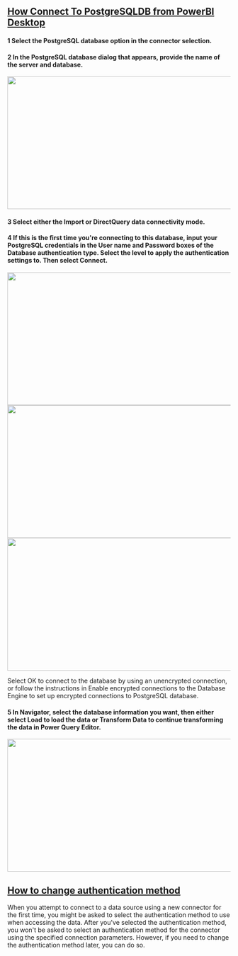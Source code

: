 ## [How Connect To PostgreSQLDB from PowerBI Desktop](https://learn.microsoft.com/en-us/power-query/connectors/postgresql)

#### 1 Select the PostgreSQL database option in the connector selection.

#### 2 In the PostgreSQL database dialog that appears, provide the name of the server and database.


<img src="https://user-images.githubusercontent.com/118057504/216040667-5ead15b7-147a-446b-9925-6f9c0953c39a.png" width="700" height="300">



#### 3 Select either the Import or DirectQuery data connectivity mode.

#### 4 If this is the first time you're connecting to this database, input your PostgreSQL credentials in the User name and Password boxes of the Database authentication type. Select the level to apply the authentication settings to. Then select Connect.

<img src="https://user-images.githubusercontent.com/118057504/216019195-2d642288-59c6-4e6f-baff-36174d87f9d2.png" width="700" height="300">

<img src="https://user-images.githubusercontent.com/118057504/216015551-00f6e034-51f9-4fff-a01a-2c1a70b0caf5.png" width="700" height="300">
<img src="https://user-images.githubusercontent.com/118057504/216016150-c6bcba08-b7ce-4f62-8664-73e75c262b92.png" width="700" height="300">

Select OK to connect to the database by using an unencrypted connection, or follow the instructions in Enable encrypted connections to the Database Engine to set up encrypted connections to PostgreSQL database.
#### 5 In Navigator, select the database information you want, then either select Load to load the data or Transform Data to continue transforming the data in Power Query Editor.
<img src="https://user-images.githubusercontent.com/118057504/216016413-d2102e5e-962d-461f-8a12-3ff6c46ab59b.png" width="700" height="300">


## [How to change authentication method ](https://learn.microsoft.com/en-us/power-query/connector-authentication)
When you attempt to connect to a data source using a new connector for the first time, you might be asked to select the authentication method to use when accessing the data. After you've selected the authentication method, you won't be asked to select an authentication method for the connector using the specified connection parameters. However, if you need to change the authentication method later, you can do so.
